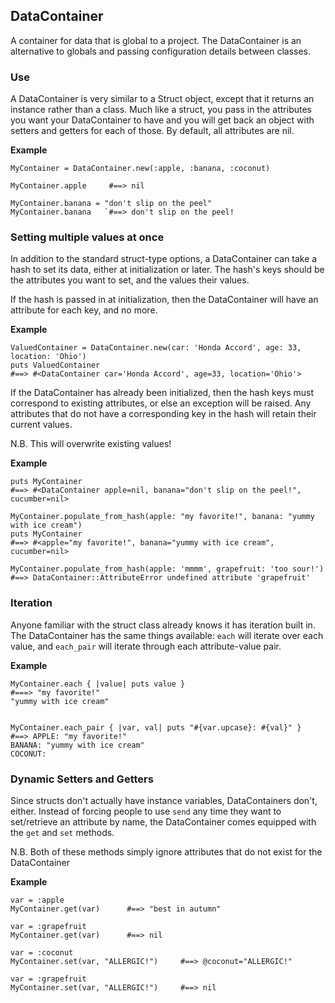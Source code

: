 DataContainer
----------
A container for data that is global to a project.  The DataContainer is an alternative to globals and passing configuration details between classes.

### Use

A DataContainer is very similar to a Struct object, except that it returns an instance rather than a class.  Much like a struct, you pass in the attributes you want your DataContainer to have and you will get back an object with setters and getters for each of those.  By default, all attributes are nil.

**Example**
```
MyContainer = DataContainer.new(:apple, :banana, :coconut)

MyContainer.apple     #==> nil

MyContainer.banana = "don't slip on the peel"
MyContainer.banana   `#==> don't slip on the peel!
```

### Setting multiple values at once

In addition to the standard struct-type options, a DataContainer can take a hash to set its data, either at initialization or later.  The hash's keys should be the attributes you want to set, and the values their values.

If the hash is passed in at initialization, then the DataContainer will have an attribute for each key, and no more.

**Example**
```
ValuedContainer = DataContainer.new(car: 'Honda Accord', age: 33, location: 'Ohio')
puts ValuedContainer
#==> #<DataContainer car='Honda Accord', age=33, location='Ohio'>
```

If the DataContainer has already been initialized, then the hash keys must correspond to existing attributes, or else an exception will be raised.  Any attributes that do not have a corresponding key in the hash will retain their current values.

N.B. This will overwrite existing values!

**Example**
```
puts MyContainer
#==> #<DataContainer apple=nil, banana="don't slip on the peel!", cucumber=nil>

MyContainer.populate_from_hash(apple: "my favorite!", banana: "yummy with ice cream")
puts MyContainer
#==> #<apple="my favorite!", banana="yummy with ice cream", cucumber=nil>

MyContainer.populate_from_hash(apple: 'mmmm', grapefruit: 'too sour!')
#==> DataContainer::AttributeError undefined attribute 'grapefruit'
```

### Iteration

Anyone familiar with the struct class already knows it has iteration built in.  The DataContainer has the same things available: `each` will iterate over each value, and `each_pair` will iterate through each attribute-value pair.

**Example**
```
MyContainer.each { |value| puts value }
#===> "my favorite!"
"yummy with ice cream"


MyContainer.each_pair { |var, val| puts "#{var.upcase}: #{val}" }
#==> APPLE: "my favorite!"
BANANA: "yummy with ice cream"
COCONUT:
```

### Dynamic Setters and Getters

Since structs don't actually have instance variables, DataContainers don't, either. Instead of forcing people to use `send` any time they want to set/retrieve an attribute by name, the DataContainer comes equipped with the `get` and `set` methods.

N.B. Both of these methods simply ignore attributes that do not exist for the DataContainer

**Example**
```
var = :apple
MyContainer.get(var)      #==> "best in autumn"

var = :grapefruit
MyContainer.get(var)      #==> nil

var = :coconut
MyContainer.set(var, "ALLERGIC!")     #==> @coconut="ALLERGIC!"

var = :grapefruit
MyContainer.set(var, "ALLERGIC!")     #==> nil
```
